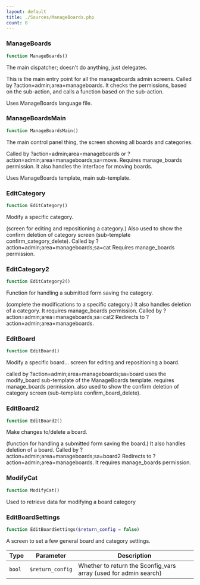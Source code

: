 ```yaml
---
layout: default
title: ./Sources/ManageBoards.php
count: 8
---
```


### ManageBoards

```php
function ManageBoards()
```
The main dispatcher; doesn't do anything, just delegates.

This is the main entry point for all the manageboards admin screens.
Called by ?action=admin;area=manageboards.
It checks the permissions, based on the sub-action, and calls a function based on the sub-action.

Uses ManageBoards language file.

### ManageBoardsMain

```php
function ManageBoardsMain()
```
The main control panel thing, the screen showing all boards and categories.

Called by ?action=admin;area=manageboards or ?action=admin;area=manageboards;sa=move.
Requires manage_boards permission.
It also handles the interface for moving boards.

Uses ManageBoards template, main sub-template.

### EditCategory

```php
function EditCategory()
```
Modify a specific category.

(screen for editing and repositioning a category.)
Also used to show the confirm deletion of category screen
(sub-template confirm_category_delete).
Called by ?action=admin;area=manageboards;sa=cat
Requires manage_boards permission.

### EditCategory2

```php
function EditCategory2()
```
Function for handling a submitted form saving the category.

(complete the modifications to a specific category.)
It also handles deletion of a category.
It requires manage_boards permission.
Called by ?action=admin;area=manageboards;sa=cat2
Redirects to ?action=admin;area=manageboards.

### EditBoard

```php
function EditBoard()
```
Modify a specific board...
screen for editing and repositioning a board.

called by ?action=admin;area=manageboards;sa=board
uses the modify_board sub-template of the ManageBoards template.
requires manage_boards permission.
also used to show the confirm deletion of category screen (sub-template confirm_board_delete).

### EditBoard2

```php
function EditBoard2()
```
Make changes to/delete a board.

(function for handling a submitted form saving the board.)
It also handles deletion of a board.
Called by ?action=admin;area=manageboards;sa=board2
Redirects to ?action=admin;area=manageboards.
It requires manage_boards permission.

### ModifyCat

```php
function ModifyCat()
```
Used to retrieve data for modifying a board category



### EditBoardSettings

```php
function EditBoardSettings($return_config = false)
```
A screen to set a few general board and category settings.



Type|Parameter|Description
---|---|---
`bool`|`$return_config`|Whether to return the $config_vars array (used for admin search)


